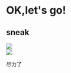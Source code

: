 # OK,let's go!

## sneak  
![](http://a3.qpic.cn/psb?/V12RJg2C0qahST/oD8CVuKmxO02r2hy4JU9fAifwI9NO0IKozXPZEpIFY8!/c/dFIBAAAAAAAA&ek=1&kp=1&pt=0&bo=QwJBAgAAAAADFzA!&tl=1&vuin=1422981579&tm=1543845600&sce=60-2-2&rf=0-0)        
![](http://a3.qpic.cn/psb?/V12RJg2C0qahST/7sn0kE10YYucMyczQJJ5pLobTVcrpOGY1ZnN09Uv6JA!/c/dFIBAAAAAAAA&ek=1&kp=1&pt=0&bo=YQIrAgAAAAADF3g!&tl=1&vuin=1422981579&tm=1543845600&sce=60-2-2&rf=0-0)

尽力了